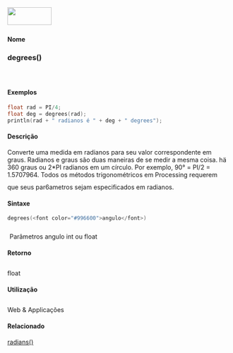 <img height="40" src="../images/1pix.gif" width="100"/>
<img height="1" src="../images/1pix.gif" width="20"/>
<img height="1" src="../images/1pix.gif" width="555"/>

#### Nome
### degrees()
<img height="25" src="../images/1pix.gif" width="1"/>

#### Exemplos

```pde
float rad = PI/4; 
float deg = degrees(rad); 
println(rad + " radianos é " + deg + " degrees"); 

```

#### Descrição
Converte uma medida em radianos para seu valor
correspondente em graus. Radianos e graus são duas maneiras de
se medir a mesma coisa. hä 360 graus ou 2*PI radianos em um
círculo. Por exemplo, 90° = PI/2 = 1.5707964. Todos os
métodos trigonométricos em Processing requerem que seus
par6ametros sejam especificados em radianos.
<img height="25" src="../images/1pix.gif" width="1"/>

#### Sintaxe
```pde
degrees(<font color="#996600">angulo</font>)

```
<img height="25" src="../images/1pix.gif" width="1"/>
Parâmetros
angulo
int ou float
<img height="25" src="../images/1pix.gif" width="1"/>

#### Retorno

	
float
<img height="25" src="../images/1pix.gif" width="1"/>

#### Utilização

	
Web & Applicações
<img height="25" src="../images/1pix.gif" width="1"/>

#### Relacionado
[radians()](radians_)
